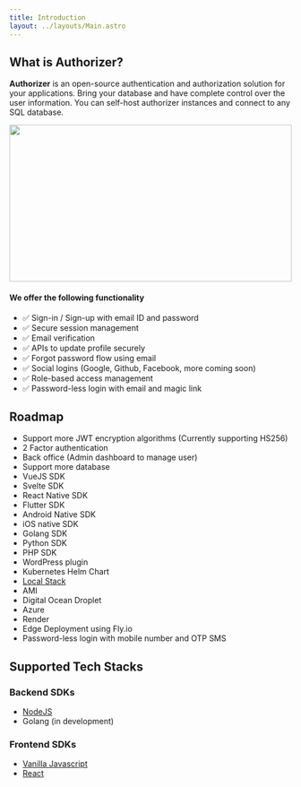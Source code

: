 ```yaml
---
title: Introduction
layout: ../layouts/Main.astro
---
```


## What is Authorizer?

**Authorizer** is an open-source authentication and authorization solution for your applications. Bring your database and have complete control over the user information. You can self-host authorizer instances and connect to any SQL database.

<img src="/images/authorizer-architecture.png" style="height:20em;width:100%;object-fit:contain;"/>

#### We offer the following functionality

- ✅ Sign-in / Sign-up with email ID and password
- ✅ Secure session management
- ✅ Email verification
- ✅ APIs to update profile securely
- ✅ Forgot password flow using email
- ✅ Social logins (Google, Github, Facebook, more coming soon)
- ✅ Role-based access management
- ✅ Password-less login with email and magic link

## Roadmap

- Support more JWT encryption algorithms (Currently supporting HS256)
- 2 Factor authentication
- Back office (Admin dashboard to manage user)
- Support more database
- VueJS SDK
- Svelte SDK
- React Native SDK
- Flutter SDK
- Android Native SDK
- iOS native SDK
- Golang SDK
- Python SDK
- PHP SDK
- WordPress plugin
- Kubernetes Helm Chart
- [Local Stack](https://github.com/localstack/localstack)
- AMI
- Digital Ocean Droplet
- Azure
- Render
- Edge Deployment using Fly.io
- Password-less login with mobile number and OTP SMS

## Supported Tech Stacks

### Backend SDKs

- [NodeJS](https://github.com/authorizerdev/authorizer-js)
- Golang (in development)

### Frontend SDKs

- [Vanilla Javascript](https://github.com/authorizerdev/authorizer-js)
- [React](https://github.com/authorizerdev/authorizer-react)
